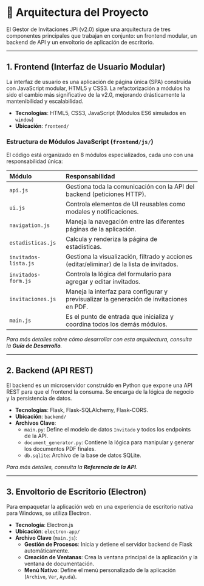 # 📐 Arquitectura del Proyecto

El Gestor de Invitaciones JPi (v2.0) sigue una arquitectura de tres componentes principales que trabajan en conjunto: un frontend modular, un backend de API y un envoltorio de aplicación de escritorio.

---

## 1. Frontend (Interfaz de Usuario Modular)

La interfaz de usuario es una aplicación de página única (SPA) construida con JavaScript modular, HTML5 y CSS3. La refactorización a módulos ha sido el cambio más significativo de la v2.0, mejorando drásticamente la mantenibilidad y escalabilidad.

-   **Tecnologías**: HTML5, CSS3, JavaScript (Módulos ES6 simulados en `window`)
-   **Ubicación**: `frontend/`

### Estructura de Módulos JavaScript (`frontend/js/`)

El código está organizado en 8 módulos especializados, cada uno con una responsabilidad única:

| Módulo | Responsabilidad |
| :--- | :--- |
| `api.js` | Gestiona toda la comunicación con la API del backend (peticiones HTTP). |
| `ui.js` | Controla elementos de UI reusables como modales y notificaciones. |
| `navigation.js` | Maneja la navegación entre las diferentes páginas de la aplicación. |
| `estadisticas.js` | Calcula y renderiza la página de estadísticas. |
| `invitados-lista.js` | Gestiona la visualización, filtrado y acciones (editar/eliminar) de la lista de invitados. |
| `invitados-form.js` | Controla la lógica del formulario para agregar y editar invitados. |
| `invitaciones.js` | Maneja la interfaz para configurar y previsualizar la generación de invitaciones en PDF. |
| `main.js` | Es el punto de entrada que inicializa y coordina todos los demás módulos. |

*Para más detalles sobre cómo desarrollar con esta arquitectura, consulta la **Guía de Desarrollo**.* 

---

## 2. Backend (API REST)

El backend es un microservidor construido en Python que expone una API REST para que el frontend la consuma. Se encarga de la lógica de negocio y la persistencia de datos.

-   **Tecnologías**: Flask, Flask-SQLAlchemy, Flask-CORS.
-   **Ubicación**: `backend/`
-   **Archivos Clave**:
    -   `main.py`: Define el modelo de datos `Invitado` y todos los endpoints de la API.
    -   `document_generator.py`: Contiene la lógica para manipular y generar los documentos PDF finales.
    -   `db.sqlite`: Archivo de la base de datos SQLite.

*Para más detalles, consulta la **Referencia de la API**.* 

---

## 3. Envoltorio de Escritorio (Electron)

Para empaquetar la aplicación web en una experiencia de escritorio nativa para Windows, se utiliza Electron.

-   **Tecnología**: Electron.js
-   **Ubicación**: `electron-app/`
-   **Archivo Clave** (`main.js`):
    -   **Gestión de Procesos**: Inicia y detiene el servidor backend de Flask automáticamente.
    -   **Creación de Ventanas**: Crea la ventana principal de la aplicación y la ventana de documentación.
    -   **Menú Nativo**: Define el menú personalizado de la aplicación (`Archivo`, `Ver`, `Ayuda`).